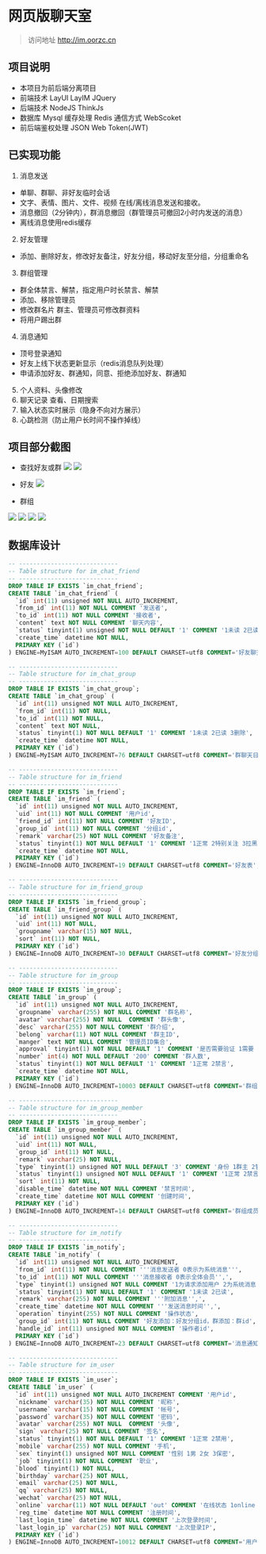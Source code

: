 # 网页版聊天室

> 访问地址 http://im.oorzc.cn

## 项目说明

* 本项目为前后端分离项目
* 前端技术 LayUI LayIM JQuery
* 后端技术 NodeJS ThinkJs
* 数据库 Mysql  缓存处理 Redis 通信方式 WebScoket
* 前后端鉴权处理 JSON Web Token(JWT)


## 已实现功能

1. 消息发送
* 单聊、群聊、非好友临时会话
* 文字、表情、图片、文件、视频 在线/离线消息发送和接收。
* 消息撤回（2分钟内），群消息撤回（群管理员可撤回2小时内发送的消息）
* 离线消息使用redis缓存
2. 好友管理
* 添加、删除好友，修改好友备注，好友分组，移动好友至分组，分组重命名
3. 群组管理
  * 群全体禁言、解禁，指定用户时长禁言、解禁
  * 添加、移除管理员
  * 修改群名片 群主、管理员可修改群资料
  * 将用户踢出群
4. 消息通知
  * 顶号登录通知
  * 好友上线下状态更新显示（redis消息队列处理）
  * 申请添加好友、群通知，同意、拒绝添加好友、群通知
5. 个人资料、头像修改
6. 聊天记录 查看、日期搜索
7. 输入状态实时展示（隐身不向对方展示）
8. 心跳检测（防止用户长时间不操作掉线）



## 项目部分截图

* 查找好友或群
![](http://qiniu.sponges.cn/201811172002_164.png)
![](http://qiniu.sponges.cn/201811172003_37.png)

* 好友
![](http://qiniu.sponges.cn/201811172000_349.png)

* 群组

![](http://qiniu.sponges.cn/201811171954_553.png)
![](http://qiniu.sponges.cn/201811171955_252.png)
![](http://qiniu.sponges.cn/201811171957_268.png)
![](http://qiniu.sponges.cn/201811171958_137.png)



## 数据库设计

```sql
-- ----------------------------
-- Table structure for im_chat_friend
-- ----------------------------
DROP TABLE IF EXISTS `im_chat_friend`;
CREATE TABLE `im_chat_friend` (
  `id` int(11) unsigned NOT NULL AUTO_INCREMENT,
  `from_id` int(11) NOT NULL COMMENT '发送者',
  `to_id` int(11) NOT NULL COMMENT '接收者',
  `content` text NOT NULL COMMENT '聊天内容',
  `status` tinyint(1) unsigned NOT NULL DEFAULT '1' COMMENT '1未读 2已读 3撤回',
  `create_time` datetime NOT NULL,
  PRIMARY KEY (`id`)
) ENGINE=MyISAM AUTO_INCREMENT=100 DEFAULT CHARSET=utf8 COMMENT='好友聊天日志';

-- ----------------------------
-- Table structure for im_chat_group
-- ----------------------------
DROP TABLE IF EXISTS `im_chat_group`;
CREATE TABLE `im_chat_group` (
  `id` int(11) unsigned NOT NULL AUTO_INCREMENT,
  `from_id` int(11) NOT NULL,
  `to_id` int(11) NOT NULL,
  `content` text NOT NULL,
  `status` tinyint(1) NOT NULL DEFAULT '1' COMMENT '1未读 2已读 3删除',
  `create_time` datetime NOT NULL,
  PRIMARY KEY (`id`)
) ENGINE=MyISAM AUTO_INCREMENT=76 DEFAULT CHARSET=utf8 COMMENT='群聊天日志';

-- ----------------------------
-- Table structure for im_friend
-- ----------------------------
DROP TABLE IF EXISTS `im_friend`;
CREATE TABLE `im_friend` (
  `id` int(11) unsigned NOT NULL AUTO_INCREMENT,
  `uid` int(11) NOT NULL COMMENT '用户id',
  `friend_id` int(11) NOT NULL COMMENT '好友ID',
  `group_id` int(11) NOT NULL COMMENT '分组id',
  `remark` varchar(25) NOT NULL COMMENT '好友备注',
  `status` tinyint(1) NOT NULL DEFAULT '1' COMMENT '1正常 2特别关注 3拉黑',
  `create_time` datetime NOT NULL,
  PRIMARY KEY (`id`)
) ENGINE=InnoDB AUTO_INCREMENT=19 DEFAULT CHARSET=utf8 COMMENT='好友表';

-- ----------------------------
-- Table structure for im_friend_group
-- ----------------------------
DROP TABLE IF EXISTS `im_friend_group`;
CREATE TABLE `im_friend_group` (
  `id` int(11) unsigned NOT NULL AUTO_INCREMENT,
  `uid` int(11) NOT NULL,
  `groupname` varchar(15) NOT NULL,
  `sort` int(11) NOT NULL,
  PRIMARY KEY (`id`)
) ENGINE=InnoDB AUTO_INCREMENT=30 DEFAULT CHARSET=utf8 COMMENT='好友分组';

-- ----------------------------
-- Table structure for im_group
-- ----------------------------
DROP TABLE IF EXISTS `im_group`;
CREATE TABLE `im_group` (
  `id` int(11) unsigned NOT NULL AUTO_INCREMENT,
  `groupname` varchar(255) NOT NULL COMMENT '群名称',
  `avatar` varchar(255) NOT NULL  COMMENT '群头像',
  `desc` varchar(255) NOT NULL COMMENT '群介绍',
  `belong` varchar(11) NOT NULL COMMENT '群主ID',
  `manger` text NOT NULL COMMENT '管理员ID集合',
  `approval` tinyint(1) NOT NULL DEFAULT '1' COMMENT '是否需要验证 1需要 2不需要',
  `number` int(4) NOT NULL DEFAULT '200' COMMENT '群人数',
  `status` tinyint(1) NOT NULL DEFAULT '1' COMMENT '1正常 2禁言',
  `create_time` datetime NOT NULL,
  PRIMARY KEY (`id`)
) ENGINE=InnoDB AUTO_INCREMENT=10003 DEFAULT CHARSET=utf8 COMMENT='群组表';

-- ----------------------------
-- Table structure for im_group_member
-- ----------------------------
DROP TABLE IF EXISTS `im_group_member`;
CREATE TABLE `im_group_member` (
  `id` int(11) unsigned NOT NULL AUTO_INCREMENT,
  `uid` int(11) NOT NULL,
  `group_id` int(11) NOT NULL,
  `remark` varchar(25) NOT NULL,
  `type` tinyint(1) unsigned NOT NULL DEFAULT '3' COMMENT '身份 1群主 2管理员 3群员',
  `status` tinyint(1) unsigned NOT NULL DEFAULT '1' COMMENT '1正常 2禁言',
  `sort` int(11) NOT NULL,
  `disable_time` datetime NOT NULL COMMENT '禁言时间',
  `create_time` datetime NOT NULL COMMENT '创建时间',
  PRIMARY KEY (`id`)
) ENGINE=InnoDB AUTO_INCREMENT=14 DEFAULT CHARSET=utf8 COMMENT='群组成员';

-- ----------------------------
-- Table structure for im_notify
-- ----------------------------
DROP TABLE IF EXISTS `im_notify`;
CREATE TABLE `im_notify` (
  `id` int(11) unsigned NOT NULL AUTO_INCREMENT,
  `from_id` int(11) NOT NULL COMMENT '''消息发送者 0表示为系统消息''',
  `to_id` int(11) NOT NULL COMMENT '''消息接收者 0表示全体会员'',',
  `type` tinyint(1) unsigned NOT NULL COMMENT '1为请求添加用户 2为系统消息（添加好友）3为请求加群 4为系统消息（添加群） 5 全体会员消息',
  `status` tinyint(1) NOT NULL DEFAULT '1' COMMENT '1未读 2已读',
  `remark` varchar(255) NOT NULL COMMENT '''附加消息'',',
  `create_time` datetime NOT NULL COMMENT '''发送消息时间'',',
  `operation` tinyint(255) NOT NULL COMMENT '操作状态',
  `group_id` int(11) NOT NULL COMMENT '好友添加：好友分组id，群添加：群id',
  `handle_id` int(11) unsigned NOT NULL COMMENT '操作者id',
  PRIMARY KEY (`id`)
) ENGINE=InnoDB AUTO_INCREMENT=23 DEFAULT CHARSET=utf8 COMMENT='消息通知';

-- ----------------------------
-- Table structure for im_user
-- ----------------------------
DROP TABLE IF EXISTS `im_user`;
CREATE TABLE `im_user` (
  `id` int(11) unsigned NOT NULL AUTO_INCREMENT COMMENT '用户id',
  `nickname` varchar(35) NOT NULL COMMENT '昵称',
  `username` varchar(15) NOT NULL COMMENT '帐号',
  `password` varchar(35) NOT NULL COMMENT '密码',
  `avatar` varchar(255) NOT NULL  COMMENT '头像',
  `sign` varchar(25) NOT NULL COMMENT '签名',
  `status` tinyint(1) NOT NULL DEFAULT '1' COMMENT '1正常 2禁用',
  `mobile` varchar(255) NOT NULL COMMENT '手机',
  `sex` tinyint(1) unsigned NOT NULL COMMENT '性别 1男 2女 3保密',
  `job` tinyint(1) NOT NULL COMMENT '职业',
  `blood` tinyint(1) NOT NULL,
  `birthday` varchar(25) NOT NULL,
  `email` varchar(25) NOT NULL,
  `qq` varchar(25) NOT NULL,
  `wechat` varchar(25) NOT NULL,
  `online` varchar(11) NOT NULL DEFAULT 'out' COMMENT '在线状态 1online 2hide 3out',
  `reg_time` datetime NOT NULL COMMENT '注册时间',
  `last_login_time` datetime NOT NULL COMMENT '上次登录时间',
  `last_login_ip` varchar(25) NOT NULL COMMENT '上次登录IP',
  PRIMARY KEY (`id`)
) ENGINE=InnoDB AUTO_INCREMENT=10012 DEFAULT CHARSET=utf8 COMMENT='用户表';

```


